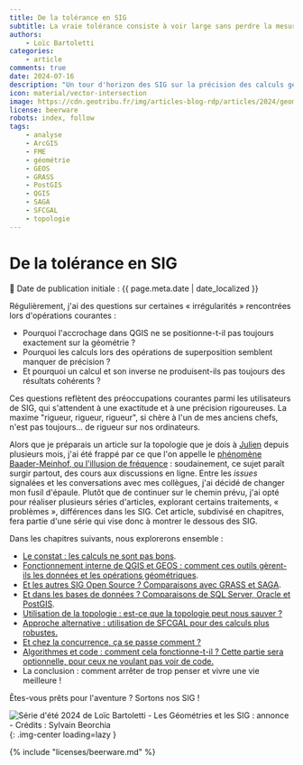 ```yaml
---
title: De la tolérance en SIG
subtitle: La vraie tolérance consiste à voir large sans perdre la mesure (c) Barratin
authors:
    - Loïc Bartoletti
categories:
    - article
comments: true
date: 2024-07-16
description: "Un tour d'horizon des SIG sur la précision des calculs géométriques."
icon: material/vector-intersection
image: https://cdn.geotribu.fr/img/articles-blog-rdp/articles/2024/geometrie_tolerance_sig/splash_serie_geometrie_annonce.png
license: beerware
robots: index, follow
tags:
    - analyse
    - ArcGIS
    - FME
    - géométrie
    - GEOS
    - GRASS
    - PostGIS
    - QGIS
    - SAGA
    - SFCGAL
    - topologie
---
```


# De la tolérance en SIG

:calendar: Date de publication initiale : {{ page.meta.date | date_localized }}

Régulièrement, j'ai des questions sur certaines « irrégularités » rencontrées lors d'opérations courantes :

- Pourquoi l'accrochage dans QGIS ne se positionne-t-il pas toujours exactement sur la géométrie ?
- Pourquoi les calculs lors des opérations de superposition semblent manquer de précision ?
- Et pourquoi un calcul et son inverse ne produisent-ils pas toujours des résultats cohérents ?

Ces questions reflètent des préoccupations courantes parmi les utilisateurs de SIG, qui s'attendent à une exactitude et à une précision rigoureuses. La maxime "rigueur, rigueur, rigueur", si chère à l'un de mes anciens chefs, n'est pas toujours… de rigueur sur nos ordinateurs.

Alors que je préparais un article sur la topologie que je dois à [Julien](https://geotribu.fr/team/julien-moura/) depuis plusieurs mois, j'ai été frappé par ce que l'on appelle le [phénomène Baader-Meinhof, ou l'illusion de fréquence](https://fr.wikipedia.org/wiki/Illusion_de_fr%C3%A9quence) : soudainement, ce sujet paraît surgir partout, des cours aux discussions en ligne. Entre les _issues_ signalées et les conversations avec mes collègues, j'ai décidé de changer mon fusil d'épaule. Plutôt que de continuer sur le chemin prévu, j'ai opté pour réaliser plusieurs séries d'articles, explorant certains traitements, « problèmes », différences dans les SIG. Cet article, subdivisé en chapitres, fera partie d'une série qui vise donc à montrer le dessous des SIG.

Dans les chapitres suivants, nous explorerons ensemble :

- [Le constat : les calculs ne sont pas bons](./2024-07-18_de-la-tolerance-en-sig-geometrie-01-calculs-intersects-qgis-pas-bons.md).
- [Fonctionnement interne de QGIS et GEOS : comment ces outils gèrent-ils les données et les opérations géométriques](./2024-07-25_de-la-tolerance-en-sig-geometrie-02-qgis-et-geos.md).
- [Et les autres SIG Open Source ? Comparaisons avec GRASS et SAGA](./2024-08-01_de-la-tolerance-en-sig-geometrie-03-grass-saga.md).
- [Et dans les bases de données ? Comparaisons de SQL Server, Oracle et PostGIS](./2024-08-08_de-la-tolerance-en-sig-geometrie-04-postgis-oracle-ms-sql-server.md).
- [Utilisation de la topologie : est-ce que la topologie peut nous sauver ?](./2024-08-15_de-la-tolerance-en-sig-geometrie-05-topologie-forces-et-limites.md)
- [Approche alternative : utilisation de SFCGAL pour des calculs plus robustes.](./2024-08-22_de-la-tolerance-en-sig-geometrie-06-sfcgal.md)
- [Et chez la concurrence, ça se passe comment ?](./2024-08-29_de-la-tolerance-en-sig-geometrie-07-esri-fme.md)
- [Algorithmes et code : comment cela fonctionne-t-il ? Cette partie sera optionnelle, pour ceux ne voulant pas voir de code.](./2024-09-05_de-la-tolerance-en-sig-geometrie-08-algorithmes-code.md)
- La conclusion : comment arrêter de trop penser et vivre une vie meilleure !

Êtes-vous prêts pour l'aventure ? Sortons nos SIG !

![Série d'été 2024 de Loïc Bartoletti - Les Géométries et les SIG : annonce - Crédits : Sylvain Beorchia](https://cdn.geotribu.fr/img/articles-blog-rdp/articles/2024/geometrie_tolerance_sig/splash_serie_geometrie_annonce.png){: .img-center loading=lazy }

<!-- geotribu:authors-block -->

{% include "licenses/beerware.md" %}
